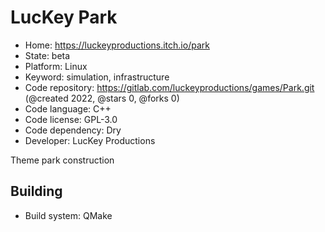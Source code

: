 # LucKey Park

- Home: https://luckeyproductions.itch.io/park
- State: beta
- Platform: Linux
- Keyword: simulation, infrastructure
- Code repository: https://gitlab.com/luckeyproductions/games/Park.git (@created 2022, @stars 0, @forks 0)
- Code language: C++
- Code license: GPL-3.0
- Code dependency: Dry
- Developer: LucKey Productions

Theme park construction

## Building

- Build system: QMake
